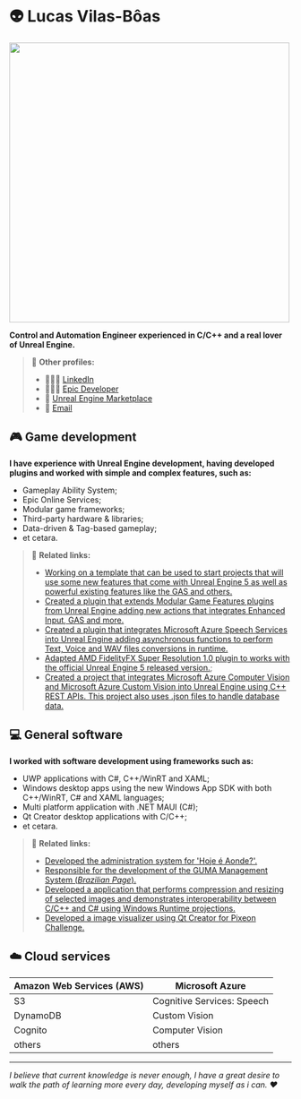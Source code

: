 # 👽 Lucas Vilas-Bôas

[<img width="500" src="https://github-readme-stats.vercel.app/api?username=lucoiso&include_all_commits=true&count_private=true&show_icons=true&theme=dark"/>](https://github.com/lucoiso/) 

**Control and Automation Engineer experienced in C/C++ and a real lover of Unreal Engine.**

> 🔗 **Other profiles:**
>* 👨🏻‍💼 [LinkedIn](https://www.linkedin.com/in/lucoiso/)
>* 👨🏻‍💻 [Epic Developer](https://dev.epicgames.com/community/profile/4ePp/lucoiso/)
>* 🔖 [Unreal Engine Marketplace](https://unrealengine.com/marketplace/en-US/profile/Lucoiso)
>* 📧 [Email](mailto:contatolukevboas@gmail.com)  

## 🎮 Game development

**I have experience with Unreal Engine development, having developed plugins and worked with simple and complex features, such as:**
* Gameplay Ability System;
* Epic Online Services;
* Modular game frameworks;
* Third-party hardware & libraries;
* Data-driven & Tag-based gameplay;
* et cetara.  


> 🔗 **Related links:**
>* [Working on a template that can be used to start projects that will use some new features that come with Unreal Engine 5 as well as powerful existing features like the GAS and others.](https://github.com/lucoiso/UEProject_Elementus)
>* [Created a plugin that extends Modular Game Features plugins from Unreal Engine adding new actions that integrates Enhanced Input, GAS and more.](https://github.com/lucoiso/UEModularFeatures_ExtraActions)
>* [Created a plugin that integrates Microsoft Azure Speech Services into Unreal Engine adding asynchronous functions to perform Text, Voice and WAV files conversions in runtime.](https://github.com/lucoiso/UEAzSpeech)
>* [Adapted AMD FidelityFX Super Resolution 1.0 plugin to works with the official Unreal Engine 5 released version.](https://github.com/lucoiso/fsr-amd-ue);
>* [Created a project that integrates Microsoft Azure Computer Vision and Microsoft Azure Custom Vision into Unreal Engine using C++ REST APIs. This project also uses .json files to handle database data.](https://github.com/lucoiso/UECVision)

## 💻 General software

**I worked with software development using frameworks such as:**
* UWP applications with C#, C++/WinRT and XAML;
* Windows desktop apps using the new Windows App SDK with both C++/WinRT, C# and XAML languages;
* Multi platform application with .NET MAUI (C#);
* Qt Creator desktop applications with C/C++;
* et cetara.  


> 🔗 **Related links:**
>* [Developed the administration system for 'Hoje é Aonde?'.](https://www.linkedin.com/posts/lucoiso_microsoft-aws-windowsappsdk-activity-6890791042874949632-Y4lS?utm_source=linkedin_share&utm_medium=member_desktop_web)
>* [Responsible for the development of the GUMA Management System (_Brazilian Page_).](https://www.maisregiao.com.br/noticia/51505/estudantes-de-engenharia-desenvolvem-aplicativo-e-sistema-para-o-guma?fbclid=IwAR1Q7fDft6d5ujDeSlFLUwacsSG_9GWdeShNUBrPcjw_izaskevOqSJgtLo)
>* [Developed a application that performs compression and resizing of selected images and demonstrates interoperability between C/C++ and C# using Windows Runtime projections.](https://github.com/lucoiso/Lucompressor)
>* [Developed a image visualizer using Qt Creator for Pixeon Challenge.](https://github.com/lucoiso/PixeonApp_lucoiso)

## ☁️ Cloud services

| Amazon Web Services (AWS) | Microsoft Azure |
| --------------- | --------------- |
| S3 | Cognitive Services: Speech |
| DynamoDB | Custom Vision |
| Cognito | Computer Vision |
| others | others |

-----------------------------

_I believe that current knowledge is never enough, I have a great desire to walk the path of learning more every day, developing myself as i can. ❤️_
